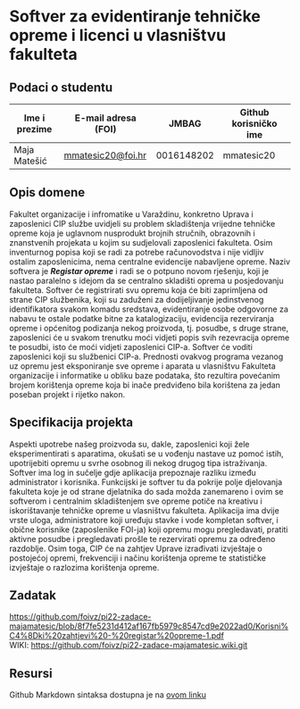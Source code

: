 # Softver za evidentiranje tehničke opreme i licenci u vlasništvu fakulteta

## Podaci o studentu

Ime i prezime | E-mail adresa (FOI) | JMBAG | Github korisničko ime
------------  | ------------------- | ----- | ---------------------
Maja Matešić  | mmatesic20@foi.hr  |0016148202| mmatesic20


## Opis domene
Fakultet organizacije i infromatike u Varaždinu, konkretno Uprava i zaposlenici CIP službe uvidjeli su problem skladištenja vrijedne tehničke opreme koja je uglavnom nusprodukt brojnih stručnih, obrazovnih i znanstvenih projekata u kojim su sudjelovali zaposlenici fakulteta. Osim inventurnog popisa koji se radi za potrebe računovodstva i nije vidljiv ostalim zaposlenicima, nema centralne evidencije nabavljene opreme. Naziv softvera je <b><i>Registar opreme</b></i> i radi se o potpuno novom rješenju, koji je nastao paralelno s idejom da se centralno skladišti oprema u posjedovanju fakulteta. Softver će registrirati svu opremu koja će biti zaprimljena od strane CIP službenika, koji su zaduženi za dodijeljivanje jedinstvenog identifikatora svakom komadu sredstava, evidentiranje osobe odgovorne za nabavu te ostale podatke bitne za katalogizaciju, evidencija rezerviranja opreme i općenitog podizanja nekog proizvoda, tj. posudbe, s druge strane, zaposlenici će u svakom trenutku moći vidjeti popis svih rezevracija opreme te posudbi, isto će moći vidjeti zaposlenici CIP-a. Softver će voditi zaposlenici koji su službenici CIP-a. Prednosti ovakvog programa vezanog uz opremu jest eksponiranje sve opreme i aparata u vlasništvu Fakulteta organizacije i informatike u obliku baze podataka, što rezultira  povećanim brojem korištenja opreme koja bi inače predviđeno bila korištena za jedan poseban projekt i rijetko nakon.

## Specifikacija projekta
Aspekti upotrebe našeg proizvoda su, dakle, zaposlenici koji žele eksperimentirati s aparatima, okušati se u vođenju nastave uz pomoć istih, upotrijebiti opremu u svrhe osobnog ili nekog drugog tipa istraživanja. Softver ima log in sučelje gdje aplikacija prepoznaje razliku između administrator i korisnika. Funkcijski je softver tu da pokrije polje djelovanja fakulteta koje je od strane djelatnika do sada možda zanemareno i ovim se softverom i centralnim skladištenjem sve opreme potiče na kreativu i iskorištavanje tehničke opreme u vlasništvu fakulteta. Aplikacija ima dvije vrste uloga, administratore koji uređuju stavke i vode kompletan softver, i obične korisnike (zaposlenike FOI-ja) koji opremu mogu pregledavati, pratiti aktivne posudbe i pregledavati prošle te rezervirati opremu za određeno razdoblje. Osim toga, CIP će na zahtjev Uprave izrađivati izvještaje o postojećoj opremi, frekvenciji i načinu korištenja opreme te statističke izvještaje o razlozima korištenja opreme.  

## Zadatak
https://github.com/foivz/pi22-zadace-majamatesic/blob/8f7fe5231d412af167fb5979c8547cd9e2022ad0/Korisni%C4%8Dki%20zahtjevi%20-%20registar%20opreme-1.pdf <br>
WIKI: https://github.com/foivz/pi22-zadace-majamatesic.wiki.git
## Resursi

Github Markdown sintaksa dostupna je na [ovom linku](https://guides.github.com/features/mastering-markdown/) 
